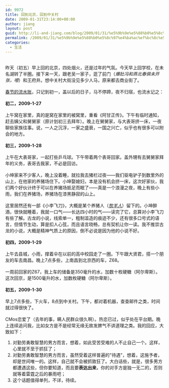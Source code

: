 ```yaml
---
id: 9972
title: 回到北京，回到中关村
date: 2009-01-31T23:14:00+00:00
author: jiang
layout: post
guid: http://li-and-jiang.com/blog/2009/01/31/%e5%9b%9e%e5%88%b0%e5%8c%97%e4%ba%ac%ef%bc%8c%e5%9b%9e%e5%88%b0%e4%b8%ad%e5%85%b3%e6%9d%91/
permalink: /2009/01/31/%e5%9b%9e%e5%88%b0%e5%8c%97%e4%ba%ac%ef%bc%8c%e5%9b%9e%e5%88%b0%e4%b8%ad%e5%85%b3%e6%9d%91/
categories:
  - 生活
---
```

<div>
   
</div>

<div>
  昨天（初五）早上回的北京，四处烟火，还是过年的气氛。今天早上回学校，在未名湖转了半圈。接下来一天，跟老吴一家子，逛了前门（<em>爆肚冯和燕北春俱未开张，噫</em>）和王府井。想中关村大街没见多少人马，原来都去商业街了。
</div>

<div>
   
</div>

<div>
  <a href="http://panshanghu.spaces.live.com/blog/cns!48FF0CB3CA580A89!2259.entry">春节的流水账</a>，只记到初一，盖以后的日子，马不停蹄，夜不归宿，也流水记之：
</div>

<div>
   
</div>

<div>
  <strong>初二，2009-1-27</strong>
</div>

<div>
   
</div>

<div>
  上午窝在家里，真的是窝在家里的被窝里，重看《阿甘正传》。下午有临时通知，赶去姨父和舅舅家（原计划初三去拜年）。晚上在舅舅家，与大表哥挤一床，一夜聊些家族往事。说，一人之沉浮，一家之盛衰，一国之兴亡，似乎也有很多可以附会的地方。
</div>

<div>
   
</div>

<div>
  <strong>初三，2009-1-28</strong>
</div>

<div>
   
</div>

<div>
  上午在大表哥家，一起打些乒乓球。下午带着两个表哥回家。盖外甥有去舅舅家拜年的义务，表哥去我家，不必是回访。
</div>

<div>
   
</div>

<div>
  小坤家来不少客人，晚上没着睡，就拉我去猪栏过夜——我们驱电驴子到数里外的山上，在他家的养猪场住下。小坤娶媳妇，本是没有机会挤一床，这次好家伙，我们两个好伙计终于可以在养猪场抵足而眠了——真是一个浪漫之夜，晚上有些小雨，我们在养猪场，养猪场在漆黑静寂的山上。
</div>

<div>
   
</div>

<div>
  这里居然还有一部《小李飞刀》，大概是某个养猪人（<em><u>牧羊人</u></em>）留下的。小坤醉酒，很快就睡着，我就一口气——长达四小时的气——读完了它，总算对小李飞刀有些了解。古龙的小说，线索单一，粗制滥造的痕迹不少，还有很多口号式的语言，但情节生动，算是扣人心弦，而且语言晓畅，总有契机让你一读。我不推崇古龙的小说，大概是精神气质上的原因，倒不必说是因为他的小说不好。
</div>

<div>
   
</div>

<div>
  <strong>初四，2009-1-29</strong>
</div>

<div>
   
</div>

<div>
  上午去县城，小雨，撑着伞在以前的高中校园走了一圈。下午跟大贤君，搭一个朋友的车去南昌。晚上7点多些，上南昌到北京西的车，Z68。
</div>

<div>
   
</div>

<div>
  一周前回家的Z67，我上车的储备是350毫升的水，加数十枚硬糖（阿尔卑斯）。这次回京，是1500毫升的水，加数枚硬糖（阿尔卑斯）。
</div>

<div>
   
</div>

<div>
  <strong>初五，2009-1-30</strong>
</div>

<div>
   
</div>

<div>
  早上7点多些，下火车，8点到中关村。下午，都对着机器，查查邮件之类，时间就过得很快了。
</div>

<div>
   
</div>

<div>
  CMos恋爱了（去年的事，瞒人民群众很久啊）。热恋已过，似乎处在平台期。晚上连续追问我，比如女方是不是经常无缘无故发脾气不讲道理之类。我的回应，大致如下：
</div>

  1. 对勤劳勇敢智慧的男方而言，想着，如此受苦受难的人不止自己一个。这样，心里就不至于抓狂了； 
  2. 对勤劳勇敢智慧的男方而言，虽然受着这样普遍的"待遇"，想着，这施予者，却是世间唯一的。这样，自己就不会被抓致狂了。大白话些，就是，很多男方都遭遇这些，但你要知道，而且要**表达出来**，你的对手方是独一无二的，否则就等着雷霆之后的暴雨吧； 
  3. 这个话题值得单列，不详，待续。